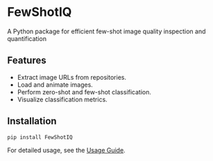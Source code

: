 # FewShotIQ

A Python package for efficient few-shot image quality inspection and quantification

## Features
- Extract image URLs from repositories.
- Load and animate images.
- Perform zero-shot and few-shot classification.
- Visualize classification metrics.

## Installation

```bash
pip install FewShotIQ
```

For detailed usage, see the [Usage Guide](usage_guide.md).